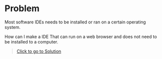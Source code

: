 # Problem

Most software IDEs needs to be installed or ran on a certain operating system.

How can I make a IDE That can run on a web browser and does not need to be installed to a computer.

> [Click to go to Solution](https://josephworks.github.io/WebIDE/stem/SOLUTION/)